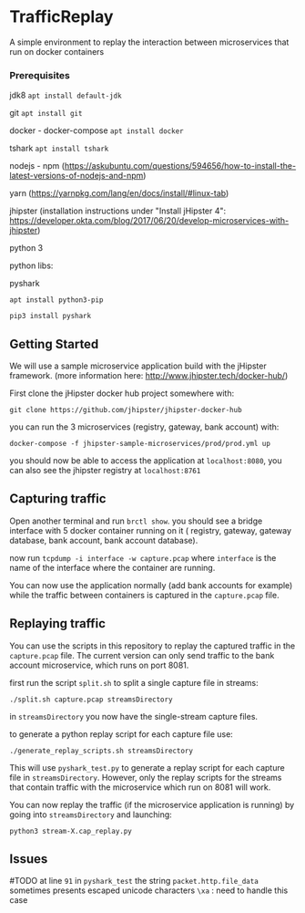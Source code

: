 # TrafficReplay

A simple environment to replay the interaction between microservices that run on docker containers

### Prerequisites

jdk8 `apt install default-jdk`

git `apt install git`

docker - docker-compose `apt install docker`

tshark `apt install tshark`

nodejs - npm (https://askubuntu.com/questions/594656/how-to-install-the-latest-versions-of-nodejs-and-npm) 

yarn (https://yarnpkg.com/lang/en/docs/install/#linux-tab)

jhipster (installation instructions under "Install jHipster 4": https://developer.okta.com/blog/2017/06/20/develop-microservices-with-jhipster) 

python 3

python libs:

pyshark 

`apt install python3-pip`

`pip3 install pyshark`

## Getting Started

We will use a sample microservice application build with the jHipster framework. (more information here: http://www.jhipster.tech/docker-hub/)

First clone the jHipster docker hub project somewhere with:

  `git clone https://github.com/jhipster/jhipster-docker-hub`
  
you can run the 3 microservices (registry, gateway, bank account) with:

  `docker-compose -f jhipster-sample-microservices/prod/prod.yml up`
  
you should now be able to access the application at `localhost:8080`, you can also see the jhipster registry at `localhost:8761`
  
## Capturing traffic

Open another terminal and run `brctl show`. you should see a bridge interface with 5 docker container running on it ( registry, gateway, gateway database, bank account, bank account database).

now run `tcpdump -i interface -w capture.pcap` where `interface` is the name of the interface where the container are running.

You can now use the application normally (add bank accounts for example) while the traffic between containers is captured in the `capture.pcap` file.


## Replaying traffic

You can use the scripts in this repository to replay the captured traffic in the `capture.pcap` file. The current version can only send traffic to the bank account microservice, which runs on port 8081.

first run the script `split.sh` to split a single capture file in streams:

  `./split.sh capture.pcap streamsDirectory`
  
in `streamsDirectory` you now have the single-stream capture files.

to generate a python replay script for each capture file use:

  `./generate_replay_scripts.sh streamsDirectory`
  
This will use `pyshark_test.py` to generate a replay script for each capture file in `streamsDirectory`. However, only the replay scripts for the streams that contain traffic with the microservice which run on 8081 will work.

You can now replay the traffic (if the microservice application is running) by going into `streamsDirectory` and launching:

  `python3 stream-X.cap_replay.py`
  
## Issues

#TODO
at line `91` in `pyshark_test` the string `packet.http.file_data` sometimes presents escaped unicode characters `\xa` : need to handle this case
  
